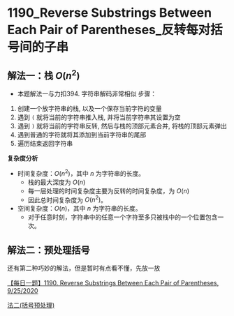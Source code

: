 # 1190_Reverse Substrings Between Each Pair of Parentheses_反转每对括号间的子串

## 解法一：栈 $O(n^{2})$

- 本题解法一与力扣394. 字符串解码非常相似
步骤：
1. 创建一个放字符串的栈, 以及一个保存当前字符的变量
2. 遇到 `(` 就将当前的字符串推入栈, 并将当前字符串其设置为空
3. 遇到 `)` 就将当前的字符串反转, 然后与栈的顶部元素合并, 将栈的顶部元素弹出
4. 遇到普通的字符就将其添加到当前字符串的尾部
5. 遍历结束返回字符串

**复杂度分析**
- 时间复杂度：$O(n^{2})$，其中 $n$ 为字符串的长度。
  - 栈的最大深度为 $O(n)$
  - 每一层处理的时间复杂度主要为反转的时间复杂度，为 $O(n)$
  - 因此总时间复杂度为 $O(n^{2})$。
- 空间复杂度：$O(n)$，其中 $n$ 为字符串的长度。
  - 对于任意时刻，字符串中的任意一个字符至多只被栈中的一个位置包含一次。

## 解法二：预处理括号

还有第二种巧妙的解法，但是暂时有点看不懂，先放一放

[【每日一题】1190. Reverse Substrings Between Each Pair of Parentheses, 9/25/2020](https://www.youtube.com/watch?v=cY_z574Ax08&ab_channel=HuifengGuan)

[法二(括号预处理)](https://leetcode-cn.com/problems/reverse-substrings-between-each-pair-of-parentheses/solution/zhan-dong-tu-yan-shi-by-xiaohu9527-hua8/)
